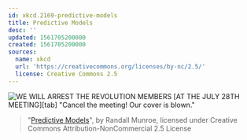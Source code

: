 ```yaml
---
id: xkcd.2169-predictive-models
title: Predictive Models
desc: ''
updated: 1561705200000
created: 1561705200000
sources:
  name: xkcd
  url: 'https://creativecommons.org/licenses/by-nc/2.5/'
  license: Creative Commons 2.5
---
```

![WE WILL ARREST THE REVOLUTION MEMBERS \[AT THE JULY 28TH MEETING\][tab] "Cancel the meeting! Our cover is blown."](https://imgs.xkcd.com/comics/predictive_models.png)
> "[Predictive Models](https://xkcd.com/2169/)", by Randall Munroe, licensed under Creative Commons Attribution-NonCommercial 2.5 License
